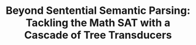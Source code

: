 ---
title: "Beyond Sentential Semantic Parsing: Tackling the Math SAT with a Cascade of Tree Transducers"
collection: publications
coauthors: 'Mark Hopkins, Cristian Petrescu-Prahova, Ronan Le Bras, Alvaro Herrasti, and Vidur Joshi'
permalink: /publication/2_euclid
venue: 'EMNLP 2017'
paperurl: 'https://aclanthology.org/D17-1083/'
---